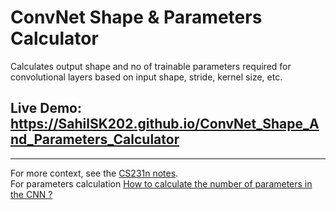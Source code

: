 # ConvNet Shape & Parameters Calculator

Calculates output shape and no of trainable parameters required for convolutional layers based on input shape, stride, kernel size, etc.

## Live Demo: https://SahilSK202.github.io/ConvNet_Shape_And_Parameters_Calculator

<hr>

For more context, see the [CS231n notes](http://cs231n.github.io/convolutional-networks/).<br>
For parameters calculation [How to calculate the number of parameters in the CNN ?](https://medium.com/@iamvarman/how-to-calculate-the-number-of-parameters-in-the-cnn-5bd55364d7ca)
